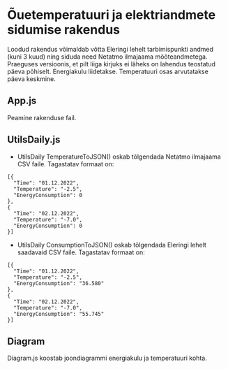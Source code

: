 # Õuetemperatuuri ja elektriandmete sidumise rakendus
Loodud rakendus võimaldab võtta Eleringi lehelt tarbimispunkti andmed (kuni 3 kuud) ning siduda need Netatmo ilmajaama mõõteandmetega. Praeguses versioonis, et pilt liiga kirjuks ei läheks on lahendus teostatud päeva põhiselt. Energiakulu liidetakse. Temperatuuri osas arvutatakse päeva keskmine. 

## App.js
Peamine rakenduse fail. 

## UtilsDaily.js
* UtilsDaily TemperatureToJSON() oskab tõlgendada Netatmo ilmajaama CSV faile. Tagastatav formaat on:
```
[{
  "Time": "01.12.2022",
  "Temperature": "-2.5",
  "EnergyConsumption": 0
},
{
  "Time": "02.12.2022",
  "Temperature": "-7.0",
  "EnergyConsumption": 0
}]
```
* UtilsDaily ConsumptionToJSON() oskab tõlgendada Eleringi lehelt saadavaid CSV faile. Tagastatav formaat on:
```
[{
  "Time": "01.12.2022",
  "Temperature": "-2.5",
  "EnergyConsumption": "36.580"
},
{
  "Time": "02.12.2022",
  "Temperature": "-7.0",
  "EnergyConsumption": "55.745"
}]
```
## Diagram
Diagram.js koostab joondiagrammi energiakulu ja temperatuuri kohta. 